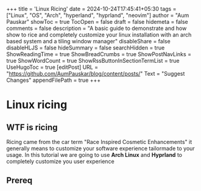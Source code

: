 +++
title = 'Linux Ricing'
date = 2024-10-24T17:45:41+05:30
tags = ["Linux", "OS", "Arch", "hyperland", "hyprland", "neovim"]
author = "Aum Pauskar"
showToc = true
TocOpen = false
draft = false
hidemeta = false
comments = false
description = "A basic guide to demonstrate and how show to rice and completely customize your linux installation with an arch based system and a tiling window manager"
disableShare = false
disableHLJS = false
hideSummary = false
searchHidden = true
ShowReadingTime = true
ShowBreadCrumbs = true
ShowPostNavLinks = true
ShowWordCount = true
ShowRssButtonInSectionTermList = true
UseHugoToc = true
[editPost]
    URL = "https://github.com/AumPauskar/blog/content/posts/"
    Text = "Suggest Changes"
    appendFilePath = true
+++

# Linux ricing

## WTF is ricing
Ricing came from the car term "Race Inspired Cosmetic Enhancements" it generally means to customize your software experience tailormade to your usage. In this tutorial we are going to use **Arch Linux** and **Hyprland** to completely customize you user experience 

## Prereq
